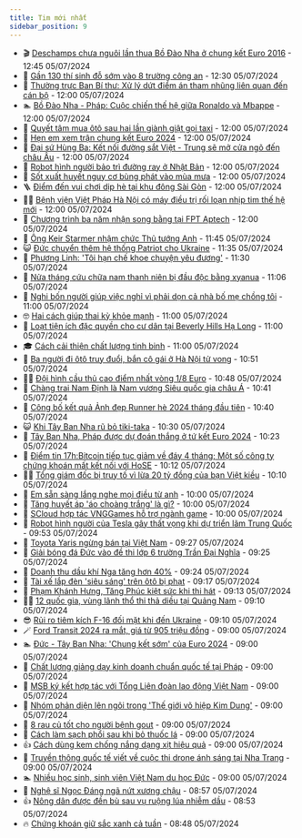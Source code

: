 ```yaml
---
title: Tim mới nhất
sidebar_position: 9
---
```


<!-- vnexpress-tin-moi-nhat:START -->
- 🎬 [Deschamps chưa nguôi lần thua Bồ Đào Nha ở chung kết Euro 2016](https://vnexpress.net/deschamps-chua-nguoi-lan-thua-bo-dao-nha-o-chung-ket-euro-2016-4766698.html) - 12:45 05/07/2024
- 🐎 [Gần 130 thí sinh đỗ sớm vào 8 trường công an](https://vnexpress.net/gan-130-thi-sinh-do-som-vao-8-truong-cong-an-4766638.html) - 12:30 05/07/2024
- 🦍 [Thường trực Ban Bí thư: Xử lý dứt điểm án tham nhũng liên quan đến cán bộ](https://vnexpress.net/thuong-truc-ban-bi-thu-xu-ly-dut-diem-an-tham-nhung-lien-quan-den-can-bo-4766676.html) - 12:00 05/07/2024
- 🏊 [Bồ Đào Nha - Pháp: Cuộc chiến thế hệ giữa Ronaldo và Mbappe](https://vnexpress.net/bo-dao-nha-phap-cuoc-chien-the-he-giua-ronaldo-va-mbappe-4766618.html) - 12:00 05/07/2024
- 🎊 [Quyết tâm mua ôtô sau hai lần giành giật gọi taxi](https://vnexpress.net/quyet-tam-mua-oto-sau-hai-lan-gianh-giat-goi-taxi-4766579.html) - 12:00 05/07/2024
- 🎃 [Hẹn em xem trận chung kết Euro 2024](https://vnexpress.net/hen-em-xem-tran-chung-ket-euro-2024-4766399.html) - 12:00 05/07/2024
- 🧰 [Đại sứ Hùng Ba: Kết nối đường sắt Việt - Trung sẽ mở cửa ngõ đến châu Âu](https://vnexpress.net/dai-su-hung-ba-ket-noi-duong-sat-viet-trung-se-mo-cua-ngo-den-chau-au-4766319.html) - 12:00 05/07/2024
- 🔭 [Robot hình người bảo trì đường ray ở Nhật Bản](https://vnexpress.net/robot-hinh-nguoi-bao-tri-duong-ray-o-nhat-ban-4766265.html) - 12:00 05/07/2024
- 🫶 [Sốt xuất huyết nguy cơ bùng phát vào mùa mưa](https://vnexpress.net/sot-xuat-huyet-nguy-co-bung-phat-vao-mua-mua-4766456.html) - 12:00 05/07/2024
- 🪜 [Điểm đến vui chơi dịp hè tại khu đông Sài Gòn](https://vnexpress.net/diem-den-vui-choi-dip-he-tai-khu-dong-sai-gon-4766340.html) - 12:00 05/07/2024
- 👨‍🏫 [Bệnh viện Việt Pháp Hà Nội có máy điều trị rối loạn nhịp tim thế hệ mới](https://vnexpress.net/benh-vien-viet-phap-ha-noi-co-may-dieu-tri-roi-loan-nhip-tim-the-he-moi-4765975.html) - 12:00 05/07/2024
- 🎊 [Chương trình ba năm nhận song bằng tại FPT Aptech](https://vnexpress.net/chuong-trinh-ba-nam-nhan-song-bang-tai-fpt-aptech-4765361.html) - 12:00 05/07/2024
- 🎊 [Ông Keir Starmer nhậm chức Thủ tướng Anh](https://vnexpress.net/ong-keir-starmer-nham-chuc-thu-tuong-anh-4766689.html) - 11:45 05/07/2024
- 😺 [Đức chuyển thêm hệ thống Patriot cho Ukraine](https://vnexpress.net/duc-chuyen-them-he-thong-patriot-cho-ukraine-4766674.html) - 11:35 05/07/2024
- 🐘 [Phương Linh: &#39;Tôi hạn chế khoe chuyện yêu đương&#39;](https://vnexpress.net/phuong-linh-toi-han-che-khoe-chuyen-yeu-duong-4766408.html) - 11:30 05/07/2024
- 🌁 [Nửa tháng cứu chữa nam thanh niên bị đầu độc bằng xyanua](https://vnexpress.net/nua-thang-cuu-chua-nam-thanh-nien-bi-co-ruot-dau-doc-bang-xyanua-4766636.html) - 11:06 05/07/2024
- 🐲 [Nghi bốn người giúp việc nghỉ vì phải dọn cả nhà bố mẹ chồng tôi](https://vnexpress.net/nghi-bon-nguoi-giup-viec-nghi-vi-phai-don-ca-nha-bo-me-chong-toi-4766581.html) - 11:00 05/07/2024
- 🤓 [Hai cách giúp thai kỳ khỏe mạnh](https://vnexpress.net/hai-cach-giup-thai-ky-khoe-manh-4766623.html) - 11:00 05/07/2024
- 💪 [Loạt tiện ích đặc quyền cho cư dân tại Beverly Hills Hạ Long](https://vnexpress.net/loat-tien-ich-dac-quyen-cho-cu-dan-tai-beverly-hills-ha-long-4766543.html) - 11:00 05/07/2024
- 🎓 [Cách cải thiện chất lượng tinh binh](https://vnexpress.net/cach-cai-thien-chat-luong-tinh-binh-4766528.html) - 11:00 05/07/2024
- 🫣 [Ba người đi ôtô truy đuổi, bắn cô gái ở Hà Nội tử vong](https://vnexpress.net/ba-nguoi-di-oto-truy-duoi-ban-co-gai-o-ha-noi-tu-vong-4766664.html) - 10:51 05/07/2024
- 🧑‍💻 [Đội hình cầu thủ cao điểm nhất vòng 1/8 Euro](https://vnexpress.net/doi-hinh-cau-thu-cao-diem-nhat-vong-1-8-euro-4766608.html) - 10:48 05/07/2024
- 🐲 [Chàng trai Nam Định là Nam vương Siêu quốc gia châu Á](https://vnexpress.net/chang-trai-nam-dinh-la-nam-vuong-sieu-quoc-gia-chau-a-4766666.html) - 10:41 05/07/2024
- 🌝 [Công bố kết quả Ảnh đẹp Runner hè 2024 tháng đầu tiên](https://vnexpress.net/cong-bo-ket-qua-anh-dep-runner-he-2024-thang-dau-tien-4766663.html) - 10:40 05/07/2024
- 😺 [Khi Tây Ban Nha rũ bỏ tiki-taka](https://vnexpress.net/khi-tay-ban-nha-ru-bo-tiki-taka-4766526.html) - 10:30 05/07/2024
- 🐎 [Tây Ban Nha, Pháp được dự đoán thắng ở tứ kết Euro 2024](https://vnexpress.net/tay-ban-nha-phap-duoc-du-doan-thang-o-tu-ket-euro-2024-4766665.html) - 10:23 05/07/2024
- 🎡 [Điểm tin 17h:Bitcoin tiếp tục giảm về đáy 4 tháng; Một số công ty chứng khoán mất kết nối với HoSE](https://vnexpress.net/diem-tin-17h-bitcoin-tiep-tuc-giam-ve-day-4-thang-mot-so-cong-ty-chung-khoan-mat-ket-noi-voi-hose-4766656.html) - 10:12 05/07/2024
- 👨‍🏫 [Tổng giám đốc bị truy tố vì lừa 20 tỷ đồng của bạn Việt kiều](https://vnexpress.net/tong-giam-doc-bi-truy-to-vi-lua-20-ty-dong-cua-ban-viet-kieu-4766553.html) - 10:10 05/07/2024
- 🦆 [Em sẵn sàng lắng nghe mọi điều từ anh](https://vnexpress.net/em-san-sang-lang-nghe-moi-dieu-tu-anh-4766400.html) - 10:00 05/07/2024
- 🚦 [Tăng huyết áp &#39;áo choàng trắng&#39; là gì?](https://vnexpress.net/tang-huyet-ap-ao-choang-trang-la-gi-4766521.html) - 10:00 05/07/2024
- 💫 [SCloud hợp tác VNGGames hỗ trợ ngành game](https://vnexpress.net/scloud-hop-tac-vnggames-ho-tro-nganh-game-4755485.html) - 10:00 05/07/2024
- 🎉 [Robot hình người của Tesla gây thất vọng khi dự triển lãm Trung Quốc](https://vnexpress.net/robot-hinh-nguoi-cua-tesla-xuat-hien-tai-trung-quoc-4766577.html) - 09:53 05/07/2024
- 🌋 [Toyota Yaris ngừng bán tại Việt Nam](https://vnexpress.net/toyota-yaris-ngung-ban-tai-viet-nam-4766591.html) - 09:27 05/07/2024
- 🤖 [Giải bóng đá Đức vào đề thi lớp 6 trường Trần Đại Nghĩa](https://vnexpress.net/de-thi-lop-6-truong-tran-dai-nghia-nam-2024-4766601.html) - 09:25 05/07/2024
- 🦏 [Doanh thu dầu khí Nga tăng hơn 40%](https://vnexpress.net/doanh-thu-dau-khi-nga-tang-hon-40-4766631.html) - 09:24 05/07/2024
- 🦩 [Tài xế lắp đèn &#39;siêu sáng&#39; trên ôtô bị phạt](https://vnexpress.net/tai-xe-lap-den-sieu-sang-tren-oto-bi-phat-4766622.html) - 09:17 05/07/2024
- 👺 [Phạm Khánh Hưng, Tăng Phúc kiệt sức khi thi hát](https://vnexpress.net/pham-khanh-hung-tang-phuc-kiet-suc-khi-thi-hat-4766427.html) - 09:13 05/07/2024
- 🧑‍🏫 [12 quốc gia, vùng lãnh thổ thi thả diều tại Quảng Nam](https://vnexpress.net/12-quoc-gia-vung-lanh-tho-thi-tha-dieu-tai-quang-nam-4766578.html) - 09:10 05/07/2024
- 😎 [Rủi ro tiêm kích F-16 đối mặt khi đến Ukraine](https://vnexpress.net/rui-ro-tiem-kich-f-16-doi-mat-khi-den-ukraine-4766441.html) - 09:10 05/07/2024
- 🪄 [Ford Transit 2024 ra mắt, giá từ 905 triệu đồng](https://vnexpress.net/ford-transit-2024-ra-mat-gia-tu-905-trieu-dong-4766483.html) - 09:00 05/07/2024
- 🏊 [Đức - Tây Ban Nha: &#39;Chung kết sớm&#39; của Euro 2024](https://vnexpress.net/duc-tay-ban-nha-chung-ket-som-cua-euro-2024-4766604.html) - 09:00 05/07/2024
- 💃 [Chất lượng giảng dạy kinh doanh chuẩn quốc tế tại Pháp](https://vnexpress.net/chat-luong-giang-day-kinh-doanh-chuan-quoc-te-tai-phap-4766626.html) - 09:00 05/07/2024
- 🦆 [MSB ký kết hợp tác với Tổng Liên đoàn lao động Việt Nam](https://vnexpress.net/msb-ky-ket-hop-tac-voi-tong-lien-doan-lao-dong-viet-nam-4766592.html) - 09:00 05/07/2024
- 🎊 [Nhóm phản diện lên ngôi trong &#39;Thế giới võ hiệp Kim Dung&#39;](https://vnexpress.net/nhom-phan-dien-len-ngoi-trong-the-gioi-vo-hiep-kim-dung-4766590.html) - 09:00 05/07/2024
- 👺 [8 rau củ tốt cho người bệnh gout](https://vnexpress.net/8-rau-cu-tot-cho-nguoi-benh-gout-4766510.html) - 09:00 05/07/2024
- 🎡 [Cách làm sạch phổi sau khi bỏ thuốc lá](https://vnexpress.net/cach-lam-sach-phoi-sau-khi-bo-thuoc-la-4766406.html) - 09:00 05/07/2024
- 👍 [Cách dùng kem chống nắng dạng xịt hiệu quả](https://vnexpress.net/cach-dung-kem-chong-nang-dang-xit-hieu-qua-4766389.html) - 09:00 05/07/2024
- 🐎 [Truyền thông quốc tế viết về cuộc thi drone ánh sáng tại Nha Trang](https://vnexpress.net/truyen-thong-quoc-te-viet-ve-cuoc-thi-drone-anh-sang-tai-nha-trang-4766244.html) - 09:00 05/07/2024
- 🏊 [Nhiều học sinh, sinh viên Việt Nam du học Đức](https://vnexpress.net/nhieu-hoc-sinh-sinh-vien-viet-nam-du-hoc-duc-4763681.html) - 09:00 05/07/2024
- 🦩 [Nghệ sĩ Ngọc Đáng ngã nứt xương chậu](https://vnexpress.net/nghe-si-ngoc-dang-nga-nut-xuong-chau-4766607.html) - 08:57 05/07/2024
- 👍 [Nông dân được đền bù sau vụ ruộng lúa nhiễm dầu](https://vnexpress.net/nong-dan-duoc-den-bu-sau-vu-ruong-lua-nhiem-dau-4766595.html) - 08:53 05/07/2024
- 🔥 [Chứng khoán giữ sắc xanh cả tuần](https://vnexpress.net/chung-khoan-hom-nay-5-7-vn-index-giu-sac-xanh-ca-tuan-4766603.html) - 08:48 05/07/2024<!-- vnexpress-tin-moi-nhat:END -->
